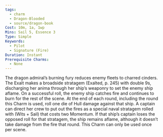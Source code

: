 ```yaml
---
tags:
  - charm
  - Dragon-Blooded
  - source/dragon-book
Cost: 10m, 1a, 1wp
Mins: Sail 5, Essence 3
Type: Simple
Keywords:
  - Pilot
  - Signature (Fire)
Duration: Instant
Prerequisite Charms:
  - None
---
```

The dragon admiral’s burning fury reduces enemy fleets to charred cinders. The Exalt makes a broadside stratagem (Exalted, p. 245) with double 9s, discharging her anima through her ship’s weaponry to set the enemy ship aflame. On a successful roll, the enemy ship catches fire and continues to burn for the rest of the scene. At the end of each round, including the round this Charm is used, roll one die of Hull damage against that ship. A captain can direct her crew to put out the fires as a special naval stratagem rolled with (Wits + Sail) that costs two Momentum. If that ship’s captain loses the opposed roll for that stratagem, the ship remains aflame, although it doesn’t take damage from the fire that round. This Charm can only be used once per scene.